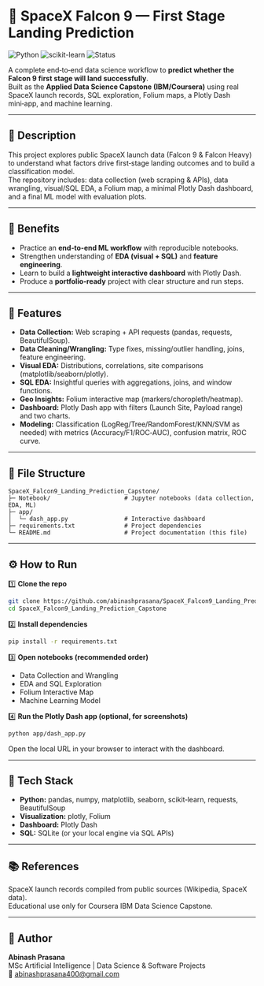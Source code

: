 # 🚀 SpaceX Falcon 9 — First Stage Landing Prediction

![Python](https://img.shields.io/badge/Python-3.8%2B-blue)
![scikit-learn](https://img.shields.io/badge/scikit--learn-ML-orange)
![Status](https://img.shields.io/badge/Status-Completed-brightgreen)

A complete end‑to‑end data science workflow to **predict whether the Falcon 9 first stage will land successfully**.  
Built as the **Applied Data Science Capstone (IBM/Coursera)** using real SpaceX launch records, SQL exploration, Folium maps, a Plotly Dash mini‑app, and machine learning.

---

## 📄 Description
This project explores public SpaceX launch data (Falcon 9 & Falcon Heavy) to understand what factors drive first‑stage landing outcomes and to build a classification model.  
The repository includes: data collection (web scraping & APIs), data wrangling, visual/SQL EDA, a Folium map, a minimal Plotly Dash dashboard, and a final ML model with evaluation plots.

---

## 🎯 Benefits
- Practice an **end‑to‑end ML workflow** with reproducible notebooks.
- Strengthen understanding of **EDA (visual + SQL)** and **feature engineering**.
- Learn to build a **lightweight interactive dashboard** with Plotly Dash.
- Produce a **portfolio‑ready** project with clear structure and run steps.

---

## 🔑 Features
- **Data Collection:** Web scraping + API requests (pandas, requests, BeautifulSoup).
- **Data Cleaning/Wrangling:** Type fixes, missing/outlier handling, joins, feature engineering.
- **Visual EDA:** Distributions, correlations, site comparisons (matplotlib/seaborn/plotly).
- **SQL EDA:** Insightful queries with aggregations, joins, and window functions.
- **Geo Insights:** Folium interactive map (markers/choropleth/heatmap).
- **Dashboard:** Plotly Dash app with filters (Launch Site, Payload range) and two charts.
- **Modeling:** Classification (LogReg/Tree/RandomForest/KNN/SVM as needed) with metrics (Accuracy/F1/ROC‑AUC), confusion matrix, ROC curve.

---

## 📁 File Structure
```
SpaceX_Falcon9_Landing_Prediction_Capstone/
├─ Notebook/                     # Jupyter notebooks (data collection, EDA, ML)
├─ app/
│  └─ dash_app.py                # Interactive dashboard
├─ requirements.txt              # Project dependencies
└─ README.md                     # Project documentation (this file)
```

---

## ⚙️ How to Run

1️⃣ **Clone the repo**
```bash
git clone https://github.com/abinashprasana/SpaceX_Falcon9_Landing_Prediction_Capstone.git
cd SpaceX_Falcon9_Landing_Prediction_Capstone
```

2️⃣ **Install dependencies**
```bash
pip install -r requirements.txt
```

3️⃣ **Open notebooks (recommended order)**
- Data Collection and Wrangling  
- EDA and SQL Exploration  
- Folium Interactive Map  
- Machine Learning Model

4️⃣ **Run the Plotly Dash app (optional, for screenshots)**
```bash
python app/dash_app.py
```
Open the local URL in your browser to interact with the dashboard.

---

## 🧰 Tech Stack
- **Python:** pandas, numpy, matplotlib, seaborn, scikit‑learn, requests, BeautifulSoup  
- **Visualization:** plotly, Folium  
- **Dashboard:** Plotly Dash  
- **SQL:** SQLite (or your local engine via SQL APIs)

---

## 📚 References
SpaceX launch records compiled from public sources (Wikipedia, SpaceX data).  
Educational use only for Coursera IBM Data Science Capstone.

---

## 👤 Author
**Abinash Prasana**  
MSc Artificial Intelligence | Data Science & Software Projects  
📧 abinashprasana400@gmail.com

